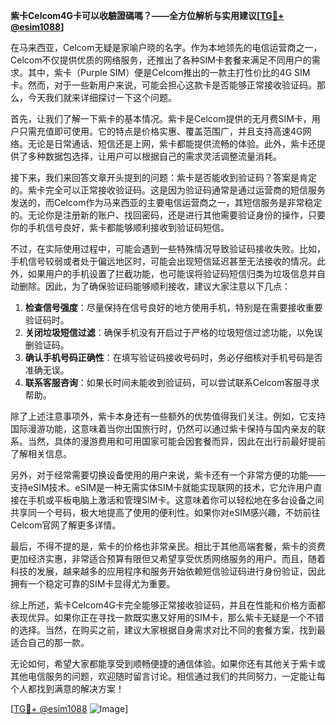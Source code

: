 **紫卡Celcom4G卡可以收驗證碼嗎？——全方位解析与实用建议[[TG💪+ @esim1088](https://t.me/s/esim1088)]**

在马来西亚，Celcom无疑是家喻户晓的名字。作为本地领先的电信运营商之一，Celcom不仅提供优质的网络服务，还推出了各种SIM卡套餐来满足不同用户的需求。其中，紫卡（Purple SIM）便是Celcom推出的一款主打性价比的4G SIM卡。然而，对于一些新用户来说，可能会担心这款卡是否能够正常接收验证码。那么，今天我们就来详细探讨一下这个问题。

首先，让我们了解一下紫卡的基本情况。紫卡是Celcom提供的无月费SIM卡，用户只需充值即可使用。它的特点是价格实惠、覆盖范围广，并且支持高速4G网络。无论是日常通话、短信还是上网，紫卡都能提供流畅的体验。此外，紫卡还提供了多种数据包选择，让用户可以根据自己的需求灵活调整流量消耗。

接下来，我们来回答文章开头提到的问题：紫卡是否能收到验证码？答案是肯定的。紫卡完全可以正常接收验证码。这是因为验证码通常是通过运营商的短信服务发送的，而Celcom作为马来西亚的主要电信运营商之一，其短信服务是非常稳定的。无论你是注册新的账户、找回密码，还是进行其他需要验证身份的操作，只要你的手机信号良好，紫卡都能够顺利接收到验证码短信。

不过，在实际使用过程中，可能会遇到一些特殊情况导致验证码接收失败。比如，手机信号较弱或者处于偏远地区时，可能会出现短信延迟甚至无法接收的情况。此外，如果用户的手机设置了拦截功能，也可能误将验证码短信归类为垃圾信息并自动删除。因此，为了确保验证码能够顺利接收，建议大家注意以下几点：

1. **检查信号强度**：尽量保持在信号良好的地方使用手机，特别是在需要接收重要验证码时。
2. **关闭垃圾短信过滤**：确保手机没有开启过于严格的垃圾短信过滤功能，以免误删验证码。
3. **确认手机号码正确性**：在填写验证码接收号码时，务必仔细核对手机号码是否准确无误。
4. **联系客服咨询**：如果长时间未能收到验证码，可以尝试联系Celcom客服寻求帮助。

除了上述注意事项外，紫卡本身还有一些额外的优势值得我们关注。例如，它支持国际漫游功能，这意味着当你出国旅行时，仍然可以通过紫卡保持与国内亲友的联系。当然，具体的漫游费用和可用国家可能会因套餐而异，因此在出行前最好提前了解相关信息。

另外，对于经常需要切换设备使用的用户来说，紫卡还有一个非常方便的功能——支持eSIM技术。eSIM是一种无需实体SIM卡就能实现联网的技术，它允许用户直接在手机或平板电脑上激活和管理SIM卡。这意味着你可以轻松地在多台设备之间共享同一个号码，极大地提高了使用的便利性。如果你对eSIM感兴趣，不妨前往Celcom官网了解更多详情。

最后，不得不提的是，紫卡的价格也非常亲民。相比于其他高端套餐，紫卡的资费更加经济实惠，非常适合预算有限但又希望享受优质网络服务的用户。而且，随着科技的发展，越来越多的应用程序和服务开始依赖短信验证码进行身份验证，因此拥有一个稳定可靠的SIM卡显得尤为重要。

综上所述，紫卡Celcom4G卡完全能够正常接收验证码，并且在性能和价格方面都表现优异。如果你正在寻找一款既实惠又好用的SIM卡，那么紫卡无疑是一个不错的选择。当然，在购买之前，建议大家根据自身需求对比不同的套餐方案，找到最适合自己的那一款。

无论如何，希望大家都能享受到顺畅便捷的通信体验。如果你还有其他关于紫卡或其他电信服务的问题，欢迎随时留言讨论。相信通过我们的共同努力，一定能让每个人都找到满意的解决方案！

[[TG💪+ @esim1088](https://t.me/s/esim1088) ![Image](https://i.postimg.cc/4NQfJmqS/Snipaste-2025-05-13-00-14-12.png)]